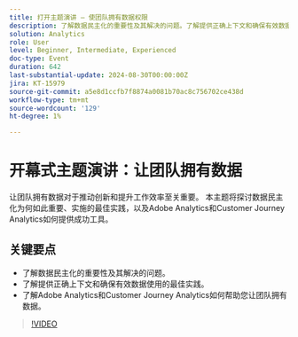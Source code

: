 ```yaml
---
title: 打开主题演讲 — 使团队拥有数据权限
description: 了解数据民主化的重要性及其解决的问题。了解提供正确上下文和确保有效数据使用的最佳实践。 了解Adobe Analytics和Customer Journey Analytics如何帮助您让团队拥有数据。
solution: Analytics
role: User
level: Beginner, Intermediate, Experienced
doc-type: Event
duration: 642
last-substantial-update: 2024-08-30T00:00:00Z
jira: KT-15979
source-git-commit: a5e8d1ccfb7f8874a0081b70ac8c756702ce438d
workflow-type: tm+mt
source-wordcount: '129'
ht-degree: 1%

---
```



# 开幕式主题演讲：让团队拥有数据

让团队拥有数据对于推动创新和提升工作效率至关重要。 本主题将探讨数据民主化为何如此重要、实施的最佳实践，以及Adobe Analytics和Customer Journey Analytics如何提供成功工具。

## 关键要点

* 了解数据民主化的重要性及其解决的问题。
* 了解提供正确上下文和确保有效数据使用的最佳实践。
* 了解Adobe Analytics和Customer Journey Analytics如何帮助您让团队拥有数据。

>[!VIDEO](https://video.tv.adobe.com/v/3453597/?learn=on&captions=chi_hans)
